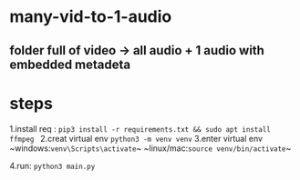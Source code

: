 # many-vid-to-1-audio
folder full of video -> all audio + 1 audio with embedded metadeta
---
# steps
1.install req :
    ``pip3 install -r requirements.txt && sudo apt install ffmpeg ``
2.creat virtual env
  ``python3 -m venv venv``
3.enter virtual env 
  ~windows:``venv\Scripts\activate``~
  ~linux/mac:``source venv/bin/activate``~

4.run: 
  ``python3 main.py``
